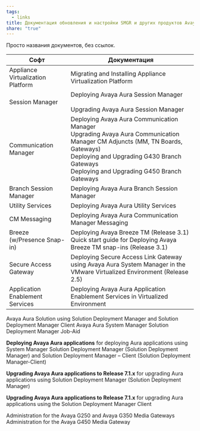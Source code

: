 ```yaml
---
tags:
  - links
title: Документация обновления и настройки SMGR и других продуктов Avaya
share: "true"
---
```

Просто названия документов, без ссылок.

| Софт                              | Документация                                                                                                                                                                                                                   |
| --------------------------------- | ------------------------------------------------------------------------------------------------------------------------------------------------------------------------------------------------------------------------------ |
| Appliance Virtualization Platform | Migrating and Installing Appliance Virtualization Platform                                                                                                                                                                     |
| Session Manager                   | Deploying Avaya Aura Session Manager<br><br>Upgrading Avaya Aura Session Manager                                                                                                                                               |
| Communication Manager             | Deploying Avaya Aura Communication Manager<br>Upgrading Avaya Aura Communication Manager CM Adjuncts (MM, TN Boards, Gateways)<br>Deploying and Upgrading G430 Branch Gateways<br>Deploying and Upgrading G450 Branch Gateways |
| Branch Session Manager            | Deploying Avaya Aura Branch Session Manager                                                                                                                                                                                    |
| Utility Services                  | Deploying Avaya Aura Utility Services                                                                                                                                                                                          |
| CM Messaging                      | Deploying Avaya Aura Communication Manager Messaging                                                                                                                                                                           |
| Breeze (w/Presence Snap-in)       | Deploying Avaya Breeze TM (Release 3.1)<br>Quick start guide for Deploying Avaya Breeze TM snap-ins (Release 3.1)                                                                                                              |
| Secure Access Gateway             | Deploying Secure Access Link Gateway using Avaya Aura System Manager in the VMware Virtualized Environment (Release 2.5)                                                                                                       |
| Application Enablement Services   | Deploying Avaya Aura Application Enablement Services in Virtualized Environment                                                                                                                                                |

Avaya Aura Solution using Solution Deployment Manager and Solution Deployment Manager Client
Avaya Aura System Manager Solution Deployment Manager Job-Aid

**Deploying Avaya Aura applications** for deploying Aura applications using System Manager Solution Deployment Manager (Solution Deployment Manager) and Solution Deployment Manager – Client (Solution Deployment Manager-Client)

**Upgrading Avaya Aura applications to Release 7.1.x** for upgrading Aura applications using Solution Deployment Manager (Solution Deployment Manager)

**Upgrading Avaya Aura applications to Release 7.1.x** for upgrading Aura applications using the Solution Deployment Manager Client

Administration for the Avaya G250 and Avaya G350 Media Gateways
Administration for the Avaya G450 Media Gateway